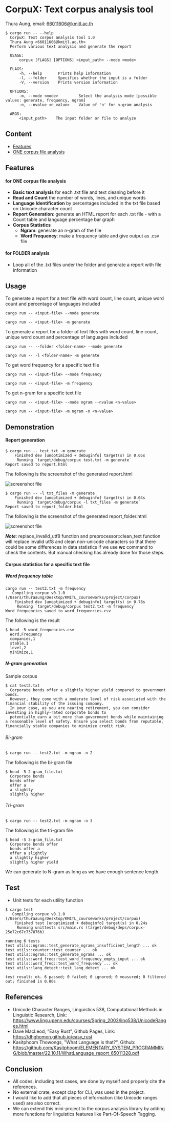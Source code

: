 # CorpuX: Text corpus analysis tool
Thura Aung, email: 66011606@kmitl.ac.th
```
$ cargo run -- --help
  CorpuX: Text corpus analysis tool 1.0
  Thura Aung <66011606@kmitl.ac.th>
  Perform various text analysis and generate the report
  
  USAGE:
      corpux [FLAGS] [OPTIONS] <input_path> --mode <mode>
  
  FLAGS:
      -h, --help       Prints help information
      -l, --folder     Specifies whether the input is a folder
      -V, --version    Prints version information
  
  OPTIONS:
      -m, --mode <mode>         Select the analysis mode [possible values: generate, frequency, ngram]
      -n, --nvalue <n_value>    Value of 'n' for n-gram analysis
  
  ARGS:
      <input_path>    The input folder or file to analyze
```

## Content
- [Features](##Features)
- [ONE corpus file analysis](####for-ONE-corpus-file-analysis)

## Features

#### for ONE corpus file analysis
- **Basic text analysis** for each .txt file and text cleaning before it
- **Read and Count** the number of words, lines, and unique words
- **Language Identification** by percentages included in the txt file based on Unicode character count
- **Report Generation**: generate an HTML report for each .txt file - with a Count table and language percentage bar graph
- **Corpus Statistics**
  - **Ngram**: generate an n-gram of the file
  - **Word Frequency**: make a frequency table and give output as .csv file

#### for FOLDER analysis
- Loop all of the .txt files under the folder and generate a report with file information

## Usage
To generate a report for a text file with word count, line count, unique word count and percentage of languages included
```
cargo run -- <input-file> --mode generate
```
```
cargo run -- <input-file> -m generate
```

To generate a report for a folder of text files with word count, line count, unique word count and percentage of languages included
```
cargo run -- --folder <folder-name> --mode generate
```
```
cargo run -- -l <folder-name> -m generate
```

To get word frequency for a specific text file
```
cargo run -- <input-file> --mode frequency
```
```
cargo run -- <input-file> -m frequency
```

To get n-gram for a specific text file
```
cargo run -- <input-file> --mode ngram --nvalue <n-value>
```
```
cargo run -- <input-file> -m ngram -n <n-value>
```

## Demonstration 

#### Report generation
```
$ cargo run -- test.txt -m generate   
    Finished dev [unoptimized + debuginfo] target(s) in 0.05s
     Running `target/debug/corpux test.txt -m generate`
Report saved to report.html
```
The following is the screenshot of the generated report.html

![screenshot file](./images/report_ss1.png "Screenshot of the generated report.html for a corpus")

```
$ cargo run -- -l txt_files -m generate
    Finished dev [unoptimized + debuginfo] target(s) in 0.04s
     Running `target/debug/corpux -l txt_files -m generate`
Report saved to report_folder.html
```

The following is the screenshot of the generated report_folder.html

![screenshot file](./images/report_ss2.png "Screenshot of the generated report.html for the folder")

***Note***: replace_invalid_utf8 function and preprocessor::clean_text function will replace invalid utf8 and clean non-unicode characters so that there could be some differences in data statistics if we use **wc** command to check the contents. But manual checking has already done for those steps.

#### Corpus statistics for a specific text file
##### Word frequency table
```
cargo run -- test2.txt -m frequency
   Compiling corpux v0.1.0 (/Users/thuraaung/Desktop/KMITL_courseworks/project/corpux)
    Finished dev [unoptimized + debuginfo] target(s) in 0.78s
     Running `target/debug/corpux test2.txt -m frequency`
Word frequencies saved to word_frequencies.csv
```
The following is the result 
```
$ head -5 word_frequencies.csv
  Word,Frequency
  companies,1
  stable,1
  level,2
  minimize,1
```
##### N-gram generation
Sample corpus
```
$ cat test2.txt 
  Corporate bonds offer a slightly higher yield compared to government bonds. 
  However, they come with a moderate level of risk associated with the financial stability of the issuing company. 
  In your case, as you are nearing retirement, you can consider investing in highly-rated corporate bonds to 
  potentially earn a bit more than government bonds while maintaining a reasonable level of safety. Ensure you select bonds from reputable, financially stable companies to minimize credit risk.                                          
```

###### Bi-gram
```
$ cargo run -- test2.txt -m ngram -n 2
```
The following is the bi-gram file
```
$ head -5 2-gram_file.txt 
  Corporate bonds
  bonds offer
  offer a
  a slightly
  slightly higher
```

###### Tri-gram
```
$ cargo run -- test2.txt -m ngram -n 3
```
The following is the tri-gram file
```
$ head -5 3-gram_file.txt
  Corporate bonds offer
  bonds offer a
  offer a slightly
  a slightly higher
  slightly higher yield
```

We can generate to N-gram as long as we have enough sentence length.

## Test
- Unit tests for each utility function
```
$ cargo test 
   Compiling corpux v0.1.0 (/Users/thuraaung/Desktop/KMITL_courseworks/project/corpux)
    Finished test [unoptimized + debuginfo] target(s) in 0.24s
     Running unittests src/main.rs (target/debug/deps/corpux-25e72c67c737876b)

running 6 tests
test utils::ngram::test_generate_ngrams_insufficient_length ... ok
test utils::counter::test_counter ... ok
test utils::ngram::test_generate_ngrams ... ok
test utils::word_freq::test_word_frequency_empty_input ... ok
test utils::word_freq::test_word_frequency ... ok
test utils::lang_detect::test_lang_detect ... ok

test result: ok. 6 passed; 0 failed; 0 ignored; 0 measured; 0 filtered out; finished in 0.00s
```

## References
- Unicode Character Ranges, Linguistics 538, Computational Methods in Linguistic Research, Link: https://www.ling.upenn.edu/courses/Spring_2003/ling538/UnicodeRanges.html
- Dave MacLeod, "Easy Rust", Github Pages, Link: https://dhghomon.github.io/easy_rust
- Kasitphoom Thowongs, "What Language is that?", Github: https://github.com/Kasitphoom/ELEMENTARY_SYSTEM_PROGRAMMING/blob/master/22.10.11/WhatLanguage_report_65011328.pdf

## Conclusion
- All codes, including test cases, are done by myself and properly cite the references. 
- No external crate, except clap for CLI, was used in the project. 
- I would like to add that all pieces of information (like Unicode ranges used) are also correct.
- We can extend this mini-project to the corpus analysis library by adding more functions for linguistics features like Part-Of-Speech Tagging.

